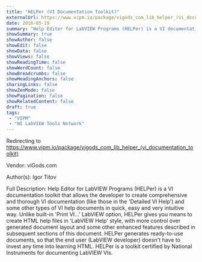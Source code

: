 ```yaml
---
title: "HELPer (VI Documentation Toolkit)"
externalUrl: https://www.vipm.io/package/vigods_com_lib_helper_(vi_documentation_toolkit)
date: 2016-05-19
summary: "Help Editor for LabVIEW Programs (HELPer) is a VI documentation toolkit that allows the developer to create comprehensive and thorough VI documentation (like those in the 'Detailed VI Help') and some other types of VI help documents in quick, easy and very intuitive way."
showSummary: true
showAuthor: false
showEdit: false
showData: false
showViews: false
showReadingTime: false
showWordCount: false
showBreadcrumbs: false
showHeadingAnchors: false
sharingLinks: false
showZenMode: false
showPagination: false
showRelatedContent: false
draft: true
tags:
 - "VIPM"
 - "NI LabVIEW Tools Network"
---
```


Redirecting to https://www.vipm.io/package/vigods_com_lib_helper_(vi_documentation_toolkit)

Vendor: viGods.com

Author(s): Igor Titov
 
Full Description:
Help Editor for LabVIEW Programs (HELPer) is a VI documentation toolkit that allows the developer to create comprehensive and thorough VI documentation (like those in the 'Detailed VI Help') and some other types of VI help documents in quick, easy and very intuitive way. Unlike built-in 'Print VI...' LabVIEW option, HELPer gives you means to create HTML help files in 'LabVIEW Help' style, with more control over generated document layout and some other enhanced features described in subsequent sections of this document. HELPer generates ready-to-use documents, so that the end user (LabVIEW developer) doesn't have to invest any time into learning HTML.
HELPer is a toolkit certified by National Instruments for documenting LabVIEW VIs.